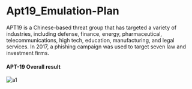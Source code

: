 # Apt19_Emulation-Plan
APT19 is a Chinese-based threat group that has targeted a variety of industries, including defense, finance, energy, pharmaceutical, telecommunications, high tech, education, manufacturing, and legal services. In 2017, a phishing campaign was used to target seven law and investment firms.

<h4>APT-19 Overall result</h4>

![a1](https://github.com/user-attachments/assets/eb30b37e-3e50-455d-89f7-726635c05f63)

